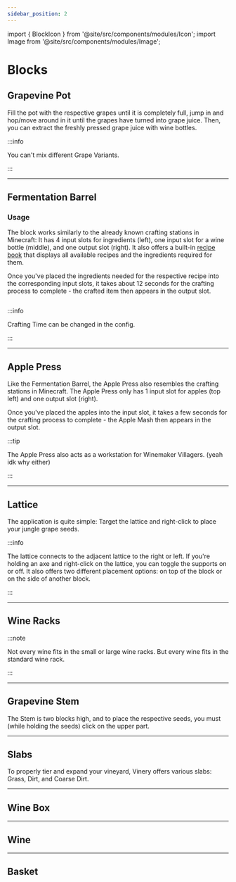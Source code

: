 ```yaml
---
sidebar_position: 2
---
```


import { BlockIcon } from '@site/src/components/modules/Icon';
import Image from '@site/src/components/modules/Image';

# Blocks
## Grapevine Pot
<BlockIcon modId="vinery" imageId="grapevine_pot.png" description="Required to process grapes into grape juice." pixelated="false" />
Fill the pot with the respective grapes until it is completely full, jump in and hop/move around in it until the grapes have turned into grape juice. Then, you can extract the freshly pressed grape juice with wine bottles.

:::info

You can't mix different Grape Variants.

:::

***

## Fermentation Barrel
<BlockIcon modId="vinery" imageId="fermentation_barrel.png" description="The Fermentation Barrel is your primary crafting station for making Wine." />

### Usage
The block works similarly to the already known crafting stations in Minecraft: It has 4 input slots for ingredients (left), one input slot for a wine bottle (middle), and one output slot (right). It also offers a built-in [recipe book](common.md#recipe-book) that displays all available recipes and the ingredients required for them.

Once you've placed the ingredients needed for the respective recipe into the corresponding input slots, it takes about 12 seconds for the crafting process to complete - the crafted item then appears in the output slot.

<Image modId="vinery" imageId="fermentation_barrel_gui.png" align="center" />

:::info

Crafting Time can be changed in the config.

:::

***

## Apple Press
<BlockIcon modId="vinery" imageId="apple_press.png" description="The Apple Press is a crafting station for making Apple Mash." />
Like the Fermentation Barrel, the Apple Press also resembles the crafting stations in Minecraft. The Apple Press only has 1 input slot for apples (top left) and one output slot (right).

Once you've placed the apples into the input slot, it takes a few seconds for the crafting process to complete - the Apple Mash then appears in the output slot.

:::tip

The Apple Press also acts as a workstation for Winemaker Villagers. (yeah idk why either)

:::

***

## Lattice
<BlockIcon modId="vinery" imageId="lattice.png" description="A beautiful decoration for walls, passageways, etc., which can also be used to cultivate jungle grapes." />
The application is quite simple: Target the lattice and right-click to place your jungle grape seeds.

:::info

The lattice connects to the adjacent lattice to the right or left. If you're holding an axe and right-click on the lattice, you can toggle the supports on or off. It also offers two different placement options: on top of the block or on the side of another block.

:::

***

## Wine Racks
<BlockIcon modId="vinery" imageId="wine_rack.png" description="Used to store wine. Come in diverse variations regarding wood type, size, and arrangement." />

:::note

Not every wine fits in the small or large wine racks. But every wine fits in the standard wine rack.

:::

***

## Grapevine Stem
<BlockIcon modId="vinery" imageId="grapevine_stem.png" description="Required to cultivate normal, taiga, and savanna grapes." />
The Stem is two blocks high, and to place the respective seeds, you must (while holding the seeds) click on the upper part.

***

## Slabs
<BlockIcon modId="vinery" imageId="grass_slab.png" description="Required to cultivate normal, taiga, and savanna grapes." />
To properly tier and expand your vineyard, Vinery offers various slabs: Grass, Dirt, and Coarse Dirt.

***

## Wine Box
<BlockIcon modId="vinery" imageId="wine_box.png" description="Another storage and decoration option for your smaller wines." />

***

## Wine
<BlockIcon modId="vinery" imageId="bad_omen_wine.png" description="All wines can not only be consumed but also placed. The perfect decoration for your wine shop or wine cellar!" />

***

## Basket
<BlockIcon modId="vinery" imageId="basket.png" description="This small basket can be purchased from Winemaker Villagers and serves as a mini-shulker box with 9 slots." />

